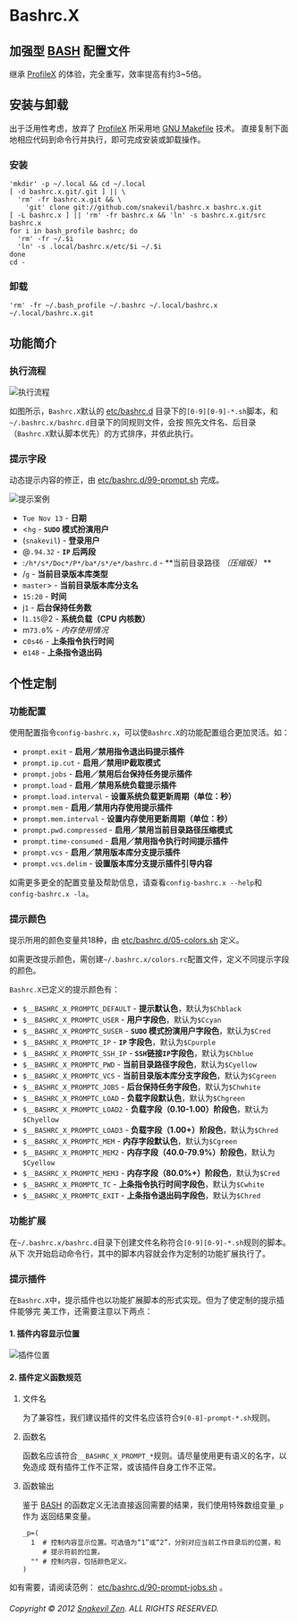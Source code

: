 Bashrc.X
========

加强型 [BASH][] 配置文件
------------------------

继承 [ProfileX][] 的体验，完全重写，效率提高有约3~5倍。

安装与卸载
----------

出于泛用性考虑，放弃了 [ProfileX][] 所采用地
[GNU Makefile](http://www.gnu.org/software/make/manual/make.html) 技术。
直接复制下面地相应代码到命令行并执行，即可完成安装或卸载操作。

### 安装 ###

```shell
'mkdir' -p ~/.local && cd ~/.local
[ -d bashrc.x.git/.git ] || \
  'rm' -fr bashrc.x.git && \
    'git' clone git://github.com/snakevil/bashrc.x bashrc.x.git
[ -L bashrc.x ] || 'rm' -fr bashrc.x && 'ln' -s bashrc.x.git/src bashrc.x
for i in bash_profile bashrc; do
  'rm' -fr ~/.$i
  'ln' -s .local/bashrc.x/etc/$i ~/.$i
done
cd -
```

### 卸载 ###

```shell
'rm' -fr ~/.bash_profile ~/.bashrc ~/.local/bashrc.x ~/.local/bashrc.x.git
```

功能简介
--------

### 执行流程 ###

![执行流程](https://raw.github.com/snakevil/bashrc.x/master/doc/workflow.png)

如图所示，`Bashrc.X`默认的
[etc/bashrc.d](https://github.com/snakevil/bashrc.x/tree/master/src/etc/bashrc.d)
目录下的`[0-9][0-9]-*.sh`脚本，和`~/.bashrc.x/bashrc.d`目录下的同规则文件，会按
照先文件名、后目录（`Bashrc.X`默认脚本优先）的方式排序，并依此执行。

### 提示字段 ###

动态提示内容的修正，由
[etc/bashrc.d/99-prompt.sh](https://github.com/snakevil/bashrc.x/blob/master/src/etc/bashrc.d/99-prompt.sh)
完成。

![提示案例](https://raw.github.com/snakevil/bashrc.x/master/doc/prompting-sample.png)

* `Tue Nov 13` - **日期**
* <`hg` - **`SUDO` 模式扮演用户**
* (`snakevil`) - **登录用户**
* @`.94.32` - **`IP` 后两段**
* :`/h*/s*/Doc*/P*/ba*/s*/e*/bashrc.d` - **当前目录路径 _（压缩版）_ **
* /`g` - **当前目录版本库类型**
* `master`> - **当前目录版本库分支名**
* `15:20` - **时间**
* j`1` - **后台保持任务数**
* l`1.15`@2 - **系统负载（CPU 内核数）**
* m`73.0`% - *内存使用情况*
* c`0s46` - **上条指令执行时间**
* e`148` - **上条指令退出码**

个性定制
--------

### 功能配置 ###

使用配置指令`config-bashrc.x`，可以使`Bashrc.X`的功能配置组合更加灵活。如：

* `prompt.exit` - **启用／禁用指令退出码提示插件**
* `prompt.ip.cut` - **启用／禁用IP截取模式**
* `prompt.jobs` - **启用／禁用后台保持任务提示插件**
* `prompt.load` - **启用／禁用系统负载提示插件**
* `prompt.load.interval` - **设置系统负载更新周期（单位：秒）**
* `prompt.mem` - **启用／禁用内存使用提示插件**
* `prompt.mem.interval` - **设置内存使用更新周期（单位：秒）**
* `prompt.pwd.compressed` - **启用／禁用当前目录路径压缩模式**
* `prompt.time-consumed` - **启用／禁用指令执行时间提示插件**
* `prompt.vcs` - **启用／禁用版本库分支提示插件**
* `prompt.vcs.delim` - **设置版本库分支提示插件引导内容**

如需更多更全的配置变量及帮助信息，请查看`config-bashrc.x --help`和
`config-bashrc.x -la`。

### 提示颜色 ###

提示所用的颜色变量共18种，由
[etc/bashrc.d/05-colors.sh](https://github.com/snakevil/bashrc.x/blob/master/src/etc/bashrc.d/05-colors.sh)
定义。

如需更改提示颜色，需创建`~/.bashrc.x/colors.rc`配置文件，定义不同提示字段的颜色。

`Bashrc.X`已定义的提示颜色有：

* `$__BASHRC_X_PROMPTC_DEFAULT` - **提示默认色**，默认为`$Chblack`
* `$__BASHRC_X_PROMPTC_USER` - **用户字段色**，默认为`$Ccyan`
* `$__BASHRC_X_PROMPTC_SUSER` - **`SUDO` 模式扮演用户字段色**，默认为`$Cred`
* `$__BASHRC_X_PROMPTC_IP` - **`IP` 字段色**，默认为`$Cpurple`
* `$__BASHRC_X_PROMPTC_SSH_IP` - **`SSH`链接`IP`字段色**，默认为`$Chblue`
* `$__BASHRC_X_PROMPTC_PWD` - **当前目录路径字段色**，默认为`$Cyellow`
* `$__BASHRC_X_PROMPTC_VCS` - **当前目录版本库分支字段色**，默认为`$Cgreen`
* `$__BASHRC_X_PROMPTC_JOBS` - **后台保持任务字段色**，默认为`$Chwhite`
* `$__BASHRC_X_PROMPTC_LOAD` - **负载字段默认色**，默认为`$Chgreen`
* `$__BASHRC_X_PROMPTC_LOAD2` - **负载字段（0.10-1.00）阶段色**，默认为`$Chyellow`
* `$__BASHRC_X_PROMPTC_LOAD3` - **负载字段（1.00+）阶段色**，默认为`$Chred`
* `$__BASHRC_X_PROMPTC_MEM` - **内存字段默认色**，默认为`$Cgreen`
* `$__BASHRC_X_PROMPTC_MEM2` - **内存字段（40.0-79.9%）阶段色**，默认为`$Cyellow`
* `$__BASHRC_X_PROMPTC_MEM3` - **内存字段（80.0%+）阶段色**，默认为`$Cred`
* `$__BASHRC_X_PROMPTC_TC` - **上条指令执行时间字段色**，默认为`$Cwhite`
* `$__BASHRC_X_PROMPTC_EXIT` - **上条指令退出码字段色**，默认为`$Chred`

### 功能扩展 ###

在`~/.bashrc.x/bashrc.d`目录下创建文件名称符合`[0-9][0-9]-*.sh`规则的脚本。从下
次开始启动命令行，其中的脚本内容就会作为定制的功能扩展执行了。

### 提示插件 ###

在`Bashrc.X`中，提示插件也以功能扩展脚本的形式实现。但为了使定制的提示插件能够完
美工作，还需要注意以下两点：

#### 1. 插件内容显示位置 ####

![插件位置](https://raw.github.com/snakevil/bashrc.x/master/doc/plugins-positions.png)

#### 2. 插件定义函数规范 ####

1. 文件名

    为了兼容性，我们建议插件的文件名应该符合`9[0-8]-prompt-*.sh`规则。

2. 函数名

    函数名应该符合`__BASHRC_X_PROMPT_*`规则。请尽量使用更有语义的名字，以免造成
    既有插件工作不正常，或该插件自身工作不正常。

3. 函数输出

    鉴于 [BASH][] 的函数定义无法直接返回需要的结果，我们使用特殊数组变量`_p`作为
    返回结果变量。

    ```shell
    _p=(
      1  # 控制内容显示位置。可选值为“1”或“2”，分别对应当前工作目录后的位置，和
         # 提示符前的位置。
      "" # 控制内容，包括颜色定义。
    )
    ```

如有需要，请阅读范例：
[etc/bashrc.d/90-prompt-jobs.sh](https://github.com/snakevil/bashrc.x/blob/master/src/etc/bashrc.d/90-prompt-jobs.sh)
。

###### Copyright © 2012 [Snakevil Zen][me]. ALL RIGHTS RESERVED. ######

[profilex]: https://github.com/snakevil/profilex (ProfileX)
[bash]: http://www.gnu.org/software/bash/manual/html_node/index.html
[me]: https://szen.in
